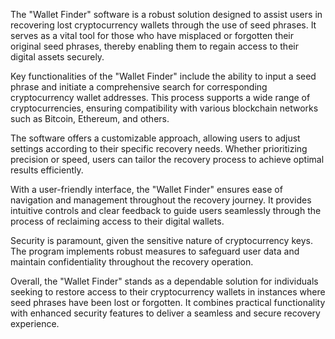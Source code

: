 The "Wallet Finder" software is a robust solution designed to assist users in recovering lost cryptocurrency wallets through the use of seed phrases. It serves as a vital tool for those who have misplaced or forgotten their original seed phrases, thereby enabling them to regain access to their digital assets securely.

Key functionalities of the "Wallet Finder" include the ability to input a seed phrase and initiate a comprehensive search for corresponding cryptocurrency wallet addresses. This process supports a wide range of cryptocurrencies, ensuring compatibility with various blockchain networks such as Bitcoin, Ethereum, and others.

The software offers a customizable approach, allowing users to adjust settings according to their specific recovery needs. Whether prioritizing precision or speed, users can tailor the recovery process to achieve optimal results efficiently.

With a user-friendly interface, the "Wallet Finder" ensures ease of navigation and management throughout the recovery journey. It provides intuitive controls and clear feedback to guide users seamlessly through the process of reclaiming access to their digital wallets.

Security is paramount, given the sensitive nature of cryptocurrency keys. The program implements robust measures to safeguard user data and maintain confidentiality throughout the recovery operation.

Overall, the "Wallet Finder" stands as a dependable solution for individuals seeking to restore access to their cryptocurrency wallets in instances where seed phrases have been lost or forgotten. It combines practical functionality with enhanced security features to deliver a seamless and secure recovery experience.
